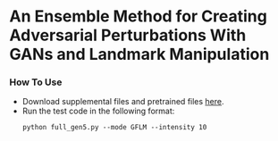 # An Ensemble Method for Creating Adversarial Perturbations With GANs and Landmark Manipulation


### How To Use
* Download supplemental files and pretrained files [here](https://drive.google.com/drive/folders/1VHqyY0QhJOWB8PBeul7XKUeZWbW1nWSO?usp=sharing).
* Run the test code in the following format:
    ```Shell
    python full_gen5.py --mode GFLM --intensity 10
    ```
    
    
